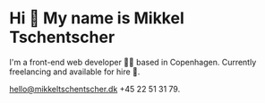 Hi 👋 My name is Mikkel Tschentscher
===============================

I'm a front-end web developer 👨‍💻 based in Copenhagen. 
Currently freelancing and available for hire 🚀. 

hello@mikkeltschentscher.dk
+45 22 51 31 79.
